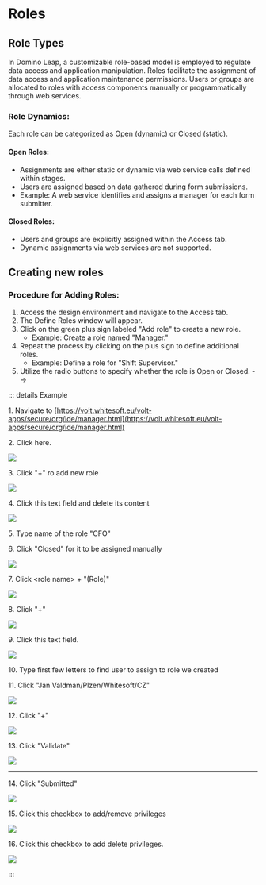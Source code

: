 # Roles

## Role Types

In Domino Leap, a customizable role-based model is employed to regulate data access and application manipulation. Roles facilitate the assignment of data access and application maintenance permissions. Users or groups are allocated to roles with access components manually or programmatically through web services.

### Role Dynamics:

Each role can be categorized as Open (dynamic) or Closed (static).

#### Open Roles:

- Assignments are either static or dynamic via web service calls defined within stages.
- Users are assigned based on data gathered during form submissions.
- Example: A web service identifies and assigns a manager for each form submitter.

#### Closed Roles:

- Users and groups are explicitly assigned within the Access tab.
- Dynamic assignments via web services are not supported.

## Creating new roles

### Procedure for Adding Roles:

1. Access the design environment and navigate to the Access tab.
2. The Define Roles window will appear.
3. Click on the green plus sign labeled "Add role" to create a new role.
   - Example: Create a role named "Manager."
4. Repeat the process by clicking on the plus sign to define additional roles.
   - Example: Define a role for "Shift Supervisor."
5. Utilize the radio buttons to specify whether the role is Open or Closed. -->

::: details Example

1\. Navigate to [https://volt.whitesoft.eu/volt-apps/secure/org/ide/manager.html](https://volt.whitesoft.eu/volt-apps/secure/org/ide/manager.html)

2\. Click here.

![](https://ajeuwbhvhr.cloudimg.io/colony-recorder.s3.amazonaws.com/files/2024-02-17/fb91ab1b-3607-48aa-b102-750bcc553b14/ascreenshot.jpeg?tl_px=0,0&br_px=1075,600&force_format=png&wat_scale=95&wat=1&wat_opacity=0.7&wat_gravity=northwest&wat_url=https://colony-recorder.s3.us-west-1.amazonaws.com/images/watermarks/FB923C_standard.png&wat_pad=-7,113)

3\. Click "+" ro add new role

![](https://ajeuwbhvhr.cloudimg.io/colony-recorder.s3.amazonaws.com/files/2024-02-17/39599ef8-d4a1-4e7e-b9e7-02d0b0e80b14/ascreenshot.jpeg?tl_px=262,678&br_px=1337,1279&force_format=png&wat_scale=95&wat=1&wat_opacity=0.7&wat_gravity=northwest&wat_url=https://colony-recorder.s3.us-west-1.amazonaws.com/images/watermarks/FB923C_standard.png&wat_pad=502,295)

4\. Click this text field and delete its content

![](https://ajeuwbhvhr.cloudimg.io/colony-recorder.s3.amazonaws.com/files/2024-02-17/ba03de34-5024-4123-9108-1ed3d34f47a7/ascreenshot.jpeg?tl_px=32,678&br_px=1107,1279&force_format=png&wat_scale=95&wat=1&wat_opacity=0.7&wat_gravity=northwest&wat_url=https://colony-recorder.s3.us-west-1.amazonaws.com/images/watermarks/FB923C_standard.png&wat_pad=502,367)

5\. Type name of the role "CFO"

6\. Click "Closed" for it to be assigned manually

![](https://ajeuwbhvhr.cloudimg.io/colony-recorder.s3.amazonaws.com/files/2024-02-17/3912e534-90fa-495b-9d80-79b9e49cd6e3/ascreenshot.jpeg?tl_px=29,678&br_px=1104,1279&force_format=png&wat_scale=95&wat=1&wat_opacity=0.7&wat_gravity=northwest&wat_url=https://colony-recorder.s3.us-west-1.amazonaws.com/images/watermarks/FB923C_standard.png&wat_pad=502,400)

7\. Click &lt;role name&gt; + "(Role)"

![](https://ajeuwbhvhr.cloudimg.io/colony-recorder.s3.amazonaws.com/files/2024-02-17/132fd7ef-3b46-45b8-995d-d9e123a50252/ascreenshot.jpeg?tl_px=0,126&br_px=1075,727&force_format=png&wat_scale=95&wat=1&wat_opacity=0.7&wat_gravity=northwest&wat_url=https://colony-recorder.s3.us-west-1.amazonaws.com/images/watermarks/FB923C_standard.png&wat_pad=138,265)

8\. Click "+"

![](https://ajeuwbhvhr.cloudimg.io/colony-recorder.s3.amazonaws.com/files/2024-02-17/7ada19d4-98cf-4df1-8083-5c45322687fd/ascreenshot.jpeg?tl_px=257,678&br_px=1332,1279&force_format=png&wat_scale=95&wat=1&wat_opacity=0.7&wat_gravity=northwest&wat_url=https://colony-recorder.s3.us-west-1.amazonaws.com/images/watermarks/FB923C_standard.png&wat_pad=502,349)

9\. Click this text field.

![](https://ajeuwbhvhr.cloudimg.io/colony-recorder.s3.amazonaws.com/files/2024-02-17/e0ed32e7-4651-4ca5-9492-181f15e39a70/ascreenshot.jpeg?tl_px=214,678&br_px=1289,1279&force_format=png&wat_scale=95&wat=1&wat_opacity=0.7&wat_gravity=northwest&wat_url=https://colony-recorder.s3.us-west-1.amazonaws.com/images/watermarks/FB923C_standard.png&wat_pad=502,353)

10\. Type first few letters to find user to assign to role we created

11\. Click "Jan Valdman/Plzen/Whitesoft/CZ"

![](https://ajeuwbhvhr.cloudimg.io/colony-recorder.s3.amazonaws.com/files/2024-02-17/c0f19e8b-f32b-455f-96f7-771dd45f3a57/ascreenshot.jpeg?tl_px=37,678&br_px=1112,1279&force_format=png&wat_scale=95&wat=1&wat_opacity=0.7&wat_gravity=northwest&wat_url=https://colony-recorder.s3.us-west-1.amazonaws.com/images/watermarks/FB923C_standard.png&wat_pad=502,374)

12\. Click "+"

![](https://ajeuwbhvhr.cloudimg.io/colony-recorder.s3.amazonaws.com/files/2024-02-17/4b6d59f0-fc26-4a8f-98df-ca4fec8ecce8/ascreenshot.jpeg?tl_px=263,678&br_px=1338,1279&force_format=png&wat_scale=95&wat=1&wat_opacity=0.7&wat_gravity=northwest&wat_url=https://colony-recorder.s3.us-west-1.amazonaws.com/images/watermarks/FB923C_standard.png&wat_pad=502,347)

13\. Click "Validate"

![](https://ajeuwbhvhr.cloudimg.io/colony-recorder.s3.amazonaws.com/files/2024-02-17/3c047c47-717c-4c70-b6d4-248039c66eb2/ascreenshot.jpeg?tl_px=774,419&br_px=1849,1020&force_format=png&wat_scale=95&wat=1&wat_opacity=0.7&wat_gravity=northwest&wat_url=https://colony-recorder.s3.us-west-1.amazonaws.com/images/watermarks/FB923C_standard.png&wat_pad=502,265)

----
14\. Click "Submitted"

![](https://ajeuwbhvhr.cloudimg.io/colony-recorder.s3.amazonaws.com/files/2024-02-17/b07acb7c-5821-4a5c-b5c8-9ac9f0b9b82e/ascreenshot.jpeg?tl_px=0,312&br_px=1075,913&force_format=png&wat_scale=95&wat=1&wat_opacity=0.7&wat_gravity=northwest&wat_url=https://colony-recorder.s3.us-west-1.amazonaws.com/images/watermarks/FB923C_standard.png&wat_pad=140,265)

15\. Click this checkbox to add/remove privileges

![](https://ajeuwbhvhr.cloudimg.io/colony-recorder.s3.amazonaws.com/files/2024-02-17/44afe55c-9a58-462a-b538-43e31191e03a/ascreenshot.jpeg?tl_px=359,610&br_px=1434,1211&force_format=png&wat_scale=95&wat=1&wat_opacity=0.7&wat_gravity=northwest&wat_url=https://colony-recorder.s3.us-west-1.amazonaws.com/images/watermarks/FB923C_standard.png&wat_pad=502,265)

16\. Click this checkbox to add delete privileges.

![](https://ajeuwbhvhr.cloudimg.io/colony-recorder.s3.amazonaws.com/files/2024-02-17/ade4df01-e4ee-4a5e-b049-1fb8aa85428b/ascreenshot.jpeg?tl_px=449,605&br_px=1524,1206&force_format=png&wat_scale=95&wat=1&wat_opacity=0.7&wat_gravity=northwest&wat_url=https://colony-recorder.s3.us-west-1.amazonaws.com/images/watermarks/FB923C_standard.png&wat_pad=502,265)

:::